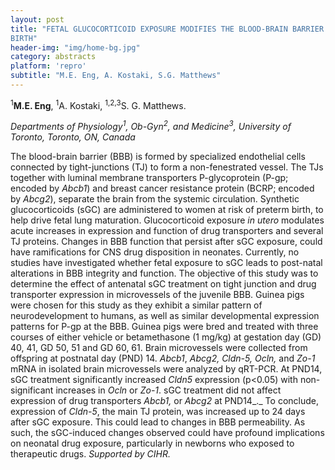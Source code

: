```yaml
---
layout: post
title: "FETAL GLUCOCORTICOID EXPOSURE MODIFIES THE BLOOD-BRAIN BARRIER AFTER
BIRTH"
header-img: "img/home-bg.jpg"
category: abstracts
platform: 'repro'
subtitle: "M.E. Eng, A. Kostaki, S.G. Matthews"
---
```

<sup>1</sup>__M.E. Eng__, <sup>1</sup>A. Kostaki, <sup>1,2,3</sup>S. G. Matthews.

_Departments of Physiology<sup>1</sup>, Ob-Gyn<sup>2</sup>, and Medicine<sup>3</sup>, University of
Toronto, Toronto, ON, Canada_

The blood-brain barrier (BBB) is formed by specialized endothelial cells
connected by tight-junctions (TJ) to form a non-fenestrated vessel. The
TJs together with luminal membrane transporters P-glycoprotein (P-gp;
encoded by _Abcb1_) and breast cancer resistance protein (BCRP; encoded
by _Abcg2_), separate the brain from the systemic circulation. Synthetic
glucocorticoids (sGC) are administered to women at risk of preterm
birth, to help drive fetal lung maturation. Glucocorticoid exposure _in
utero_ modulates acute increases in expression and function of drug
transporters and several TJ proteins. Changes in BBB function that
persist after sGC exposure, could have ramifications for CNS drug
disposition in neonates. Currently, no studies have investigated whether
fetal exposure to sGC leads to post-natal alterations in BBB integrity
and function. The objective of this study was to determine the
effect of antenatal sGC treatment on tight junction and drug transporter
expression in microvessels of the juvenile BBB. Guinea pigs were chosen
for this study as they exhibit a similar pattern of neurodevelopment to
humans, as well as similar developmental expression patterns for P-gp at
the BBB. Guinea pigs were bred and treated with three courses of either
vehicle or betamethasone (1 mg/kg) at gestation day (GD) 40, 41, GD 50,
51 and GD 60, 61. Brain microvessels were collected from offspring at
postnatal day (PND) 14. _Abcb1_, _Abcg2, Cldn-5, Ocln,_ and _Zo-1_ mRNA
in isolated brain microvessels were analyzed by qRT-PCR. At PND14, sGC
treatment significantly increased _Cldn5_ expression (p&lt;0.05) with
non-significant increases in _Ocln_ or _Zo-1_. sGC treatment did not
affect expression of drug transporters _Abcb1,_ or _Abcg2_ at PND14_._
To conclude, expression of _Cldn-5_, the main TJ protein, was increased
up to 24 days after sGC exposure. This could lead to changes in BBB
permeability. As such, the sGC-induced changes observed could have
profound implications on neonatal drug exposure, particularly in
newborns who exposed to therapeutic drugs. _Supported by CIHR._
